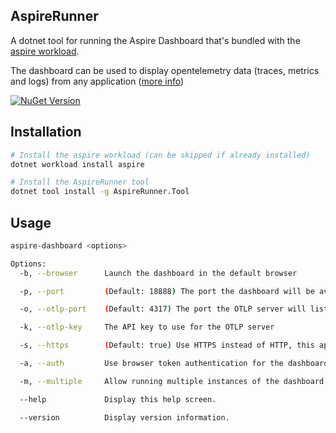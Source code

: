 ﻿
## AspireRunner

A dotnet tool for running the Aspire Dashboard that's bundled with the [aspire workload](https://learn.microsoft.com/en-us/dotnet/aspire/fundamentals/setup-tooling?tabs=dotnet-cli%2Cunix).

The dashboard can be used to display opentelemetry data (traces, metrics and logs) from any application ([more info](https://learn.microsoft.com/en-us/dotnet/aspire/fundamentals/dashboard/overview))

[![NuGet Version](https://img.shields.io/nuget/vpre/AspireRunner.Tool?style=flat&logo=nuget&color=%230078d4&link=https%3A%2F%2Fwww.nuget.org%2Fpackages%2FAspireRunner.Tool)](https://www.nuget.org/packages/AspireRunner.Tool)

## Installation

```bash
# Install the aspire workload (can be skipped if already installed)
dotnet workload install aspire

# Install the AspireRunner tool
dotnet tool install -g AspireRunner.Tool
```

## Usage

```bash
aspire-dashboard <options>

Options:
  -b, --browser      Launch the dashboard in the default browser

  -p, --port         (Default: 18888) The port the dashboard will be available on

  -o, --otlp-port    (Default: 4317) The port the OTLP server will listen on

  -k, --otlp-key     The API key to use for the OTLP server

  -s, --https        (Default: true) Use HTTPS instead of HTTP, this applies to both the dashboard and the OTLP server

  -a, --auth         Use browser token authentication for the dashboard

  -m, --multiple     Allow running multiple instances of the dashboard

  --help             Display this help screen.

  --version          Display version information.
```
